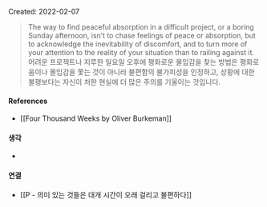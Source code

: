 Created: 2022-02-07

>The way to find peaceful absorption in a difficult project, or a boring Sunday afternoon, isn’t to chase feelings of peace or absorption, but to acknowledge the inevitability of discomfort, and to turn more of your attention to the reality of your situation than to railing against it.
>어려운 프로젝트나 지루한 일요일 오후에 평화로운 몰입감을 찾는 방법은 평화로움이나 몰입감을 쫓는 것이 아니라 불편함의 불가피성을 인정하고, 상황에 대한 불평보다는 자신이 처한 현실에 더 많은 주의를 기울이는 것입니다.

#### References
- [[Four Thousand Weeks by Oliver Burkeman]]

#### 생각
- 

#### 연결
- [[P - 의미 있는 것들은 대개 시간이 오래 걸리고 불편하다]]